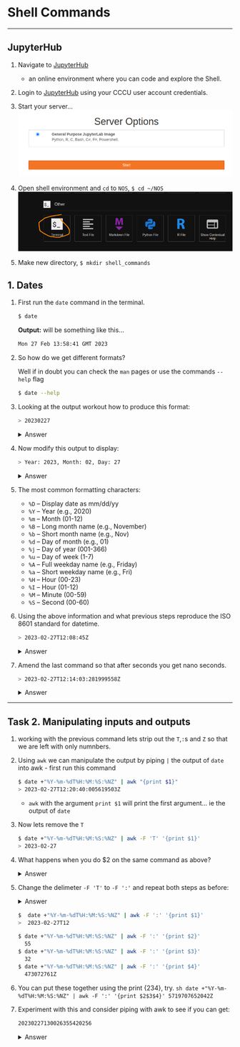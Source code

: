 # Shell Commands

---

## JupyterHub

1. Navigate to [JupyterHub](https://jupyterhub.canterbury.ac.uk/) 
   - an online environment where you can code and explore the Shell.
2. Login to [JupyterHub](https://jupyterhub.canterbury.ac.uk/) using your CCCU user account credentials.

3. Start your server... 
   ![](../Exploring_Directories/fig/jh-server.png)

1. Open shell environment and `cd` to `NOS`, `$ cd ~/NOS`
![](../Exploring_Directories//fig/jh-terminal-launch.png)
1. Make new directory, `$ mkdir shell_commands`

## 1. Dates

1. First run the `date` command in the terminal.

   ```sh
   $ date
   ```
   **Output:** will be something like this...

   ```sh
   Mon 27 Feb 13:58:41 GMT 2023
   ```
2. So how do we get different formats?

   Well if in doubt you can check the `man` pages or use the commands `--help` flag

   ```sh
   $ date --help
   ```

3. Looking at the output workout how to produce this format:

   ```sh
   > 20230227
   ```

   <details>
   <summary>Answer</summary>

   ```sh
   date +"%Y%m%d"
   ```

   </details>


4. Now modify this output to display:

   ```sh
   > Year: 2023, Month: 02, Day: 27
   ```

   <details>
   <summary>Answer</summary>

   ```sh
   date +"Year: %Y, Month: %m, Day: %d"
   ```

   </details>

5. The most common formatting characters:
   - `%D` – Display date as mm/dd/yy
   - `%Y` – Year (e.g., 2020)
   - `%m` – Month (01-12)
   - `%B` – Long month name (e.g., November)
   - `%b` – Short month name (e.g., Nov)
   - `%d` – Day of month (e.g., 01)
   - `%j` – Day of year (001-366)
   - `%u` – Day of week (1-7)
   - `%A` – Full weekday name (e.g., Friday)
   - `%a` – Short weekday name (e.g., Fri)
   - `%H` – Hour (00-23)
   - `%I` – Hour (01-12)
   - `%M` – Minute (00-59)
   - `%S` – Second (00-60)

6. Using the above information and what previous steps reproduce the ISO 8601 standard for datetime. 

   ```sh
   > 2023-02-27T12:08:45Z
   ```

   <details>
   <summary>Answer</summary>

   ```sh
   $ date +"%Y-%m-%dT%H:%M:%S:%NZ"
   ```

   - `%Y` – Year (e.g., 2020)
   - `%m` – Month (01-12)
   - `%d` – Day of month (e.g., 01)
   - `T` – self delimeter
   - `%H` – Hour (00-23)
   - `:` – self delimeter
   - `%M` – Minute (00-59)
   - `:` – self delimeter
   - `%S` – Second (00-60)
   - `Z` – self delimeter
   </details>

7. Amend the last command so that after seconds you get nano seconds.
   
   ```sh
   > 2023-02-27T12:14:03:281999558Z
   ```

   <details>
   <summary>Answer</summary>
   
   ```sh
   $ date +"%Y-%m-%dT%H:%M:%S:%NZ"
   ```

   - `%Y` – Year (e.g., 2020)
   - `%m` – Month (01-12)
   - `%d` – Day of month (e.g., 01)
   - `T` – self delimeter
   - `%H` – Hour (00-23)
   - `:` – self delimeter
   - `%M` – Minute (00-59)
   - `:` – self delimeter
   - `%S` – Second (00-60)
   - `:` – self delimeter
   - `%N` – nanoseconds (000000000..999999999)
   - `Z` – self delimeter
   </details>

----- 

## Task 2. Manipulating inputs and outputs

   1. working with the previous command lets strip out the `T`,`:`s and `Z` so that we are left with only numnbers.
   
   2. Using `awk` we can manipulate the output by piping `|` the output of `date` into awk
    - first run this command
      ```sh
      $ date +"%Y-%m-%dT%H:%M:%S:%NZ" | awk "{print $1}" 
      > 2023-02-27T12:20:40:005619503Z   
      ``` 
      - `awk` with the argument `print $1` will print the first argument... ie the output of `date`
   3. Now lets remove the `T`
      ```sh
      $ date +"%Y-%m-%dT%H:%M:%S:%NZ" | awk -F 'T' '{print $1}'
      > 2023-02-27
      ```
   4. What happens when you do $2 on the same command as above?
      <details>
      <summary>Answer</summary>

      ```sh
      > 12:50:48:341942600Z
      ``` 
      This is because the input has been split and now 
      - $1 = 2023-02-27
      - $2 = 12:20:40:005619503Z

      </details>

   5. Change the delimeter `-F 'T'` to `-F ':'` and repeat both steps as before:
      <details>
      <summary>Answer</details>
      
      ```sh
      $  date +"%Y-%m-%dT%H:%M:%S:%NZ" | awk -F ':' '{print $1}'
      >  2023-02-27T12
      ```

      ```sh
      $ date +"%Y-%m-%dT%H:%M:%S:%NZ" | awk -F ':' '{print $2}'
        55
      $ date +"%Y-%m-%dT%H:%M:%S:%NZ" | awk -F ':' '{print $3}'
        32
      $ date +"%Y-%m-%dT%H:%M:%S:%NZ" | awk -F ':' '{print $4}'
        473072761Z
      ```
      </details>

   6. You can put these together using the print {$2$3$4$}, try.
     ```sh
     date +"%Y-%m-%dT%H:%M:%S:%NZ" | awk -F ':' '{print $2$3$4}'
     5719707652042Z
     ```
  7. Experiment with this and consider piping with awk to see if you can get:
 
     ```sh
     20230227130026355420256
     ```
     
     <details>
     <summary>Answer</summary>
     
     ```sh
     $ date +"%Y-%m-%dT%H:%M:%S:%NZ" | awk -F '[-T:Z]' '{print $1$2$3$4$5$6$7$8$9}'
     20230227130026355420256
     ``` 
     
     </details>


    
